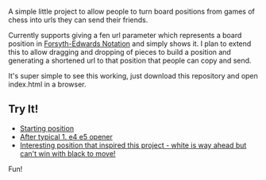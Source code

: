 A simple little project to allow people to turn board positions from games of
chess into urls they can send their friends.

Currently supports giving a fen url parameter which represents a board position
in [Forsyth-Edwards Notation](http://en.wikipedia.org/wiki/Forsyth%E2%80%93Edwards_Notation)
and simply shows it. I plan to extend this to allow dragging and dropping of pieces to build
a position and generating a shortened url to that position that people can copy and send.

It's super simple to see this working, just download this repository and open index.html in a browser.

Try It!
--------

  - [Starting position](http://qwerpo.com/chessposition/index.html?fen=rnbqkbnr/pppppppp/8/8/8/8/PPPPPPPP/RNBQKBNR)
  - [After typical 1. e4 e5 opener](http://qwerpo.com/chessposition/index.html?fen=rnbqkbnr/pppp1ppp/8/4p3/4P3/8/PPPP1PPP/RNBQKBNR)
  - [Interesting position that inspired this project - white is way ahead but can't win with black to move!](http://qwerpo.com/chessposition/index.html?fen=2r5/1QPR1pkp/6p1/p7/4P3/P5PP/7K/5q2)

Fun!
